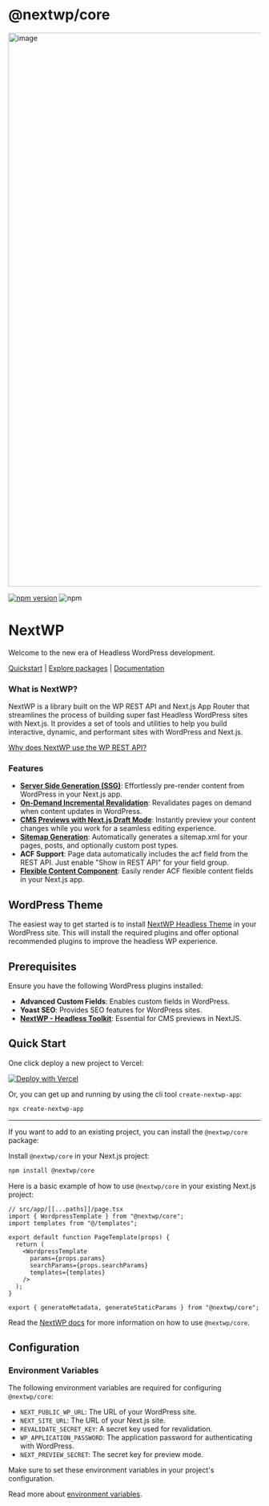 # @nextwp/core

<img width="1104" alt="image" src="https://github.com/CalebBarnes/nextwp/assets/24890515/cbecbc2a-e170-41a1-a0a6-2d3f3e69f1d8">

[![npm version](https://badge.fury.io/js/@nextwp%2Fcore.svg)](https://badge.fury.io/js/@nextwp%2Fcore) ![npm](https://img.shields.io/npm/dw/@nextwp%2Fcore)

# NextWP

Welcome to the new era of Headless WordPress development.

[Quickstart](https://www.nextwp.org/quickstart) | [Explore packages](https://www.nextwp.org/packages) | [Documentation](https://www.nextwp.org)

### What is NextWP?

NextWP is a library built on the WP REST API and Next.js App Router that streamlines the process of building super fast Headless WordPress sites with Next.js. It provides a set of tools and utilities to help you build interactive, dynamic, and performant sites with WordPress and Next.js.

[Why does NextWP use the WP REST API?](https://www.nextwp.org/faq/why-rest-api)

### Features

- [**Server Side Generation (SSG)**](https://www.nextwp.org/packages/nextwp/core/next-app-functions#generate-static-params): Effortlessly pre-render content from WordPress in your Next.js app.
- [**On-Demand Incremental Revalidation**](https://www.nextwp.org/packages/nextwp/core/route-handlers#revalidate): Revalidates pages on demand when content updates in WordPress.
- [**CMS Previews with Next.js Draft Mode**](https://www.nextwp.org/packages/nextwp/core/route-handlers#preview): Instantly preview your content changes while you work for a seamless editing experience.
- [**Sitemap Generation**](https://www.nextwp.org/packages/nextwp/core/next-app-functions#generate-sitemap): Automatically generates a sitemap.xml for your pages, posts, and optionally custom post types.
- **ACF Support**: Page data automatically includes the acf field from the REST API. Just enable "Show in REST API" for your field group.
- [**Flexible Content Component**](https://www.nextwp.org/packages/nextwp/core/components#flexible-content): Easily render ACF flexible content fields in your Next.js app.

## WordPress Theme

The easiest way to get started is to install [NextWP Headless Theme](https://www.nextwp.org/packages/wordpress/nextwp-headless-theme) in your WordPress site. This will install the required plugins and offer optional recommended plugins to improve the headless WP experience.

## Prerequisites

Ensure you have the following WordPress plugins installed:

- **Advanced Custom Fields**: Enables custom fields in WordPress.
- **Yoast SEO**: Provides SEO features for WordPress sites.
- [**NextWP - Headless Toolkit**](https://www.nextwp.org/packages/wordpress/nextwp-toolkit-plugin): Essential for CMS previews in NextJS.

## Quick Start

One click deploy a new project to Vercel:

[![Deploy with Vercel](https://vercel.com/button)](https://vercel.com/new/clone?repository-url=https%3A%2F%2Fgithub.com%2FCalebBarnes%2Fnextwp-starter&env=NEXT_PUBLIC_WP_URL,WP_APPLICATION_PASSWORD,NEXT_PREVIEW_SECRET,REVALIDATE_SECRET_KEY&envDescription=These%20environment%20variables%20are%20necessary%20for%20the%20Next.js%20to%20WordPress%20connection%20via%20NextWP.%20Refer%20to%20the%20NextWP%20docs%20for%20more%20information.&envLink=https%3A%2F%2Fwww.nextwp.org%2Fenvironment-variables&demo-title=NextWP%20Starter&demo-description=A%20Next.js%20Headless%20WordPress%20site%20built%20with%20NextWP.&demo-url=https%3A%2F%2Fnextwp-starter.vercel.app&demo-image=https%3A%2F%2Fraw.githubusercontent.com%2FCalebBarnes%2Fnextwp-starter%2Fmain%2Fscreenshot.png)

Or, you can get up and running by using the cli tool `create-nextwp-app`:

```bash
npx create-nextwp-app
```

---

If you want to add to an existing project, you can install the `@nextwp/core` package:

Install `@nextwp/core` in your Next.js project:

```bash
npm install @nextwp/core
```

Here is a basic example of how to use `@nextwp/core` in your existing Next.js project:

```tsx
// src/app/[[...paths]]/page.tsx
import { WordpressTemplate } from "@nextwp/core";
import templates from "@/templates";

export default function PageTemplate(props) {
  return (
    <WordpressTemplate
      params={props.params}
      searchParams={props.searchParams}
      templates={templates}
    />
  );
}

export { generateMetadata, generateStaticParams } from "@nextwp/core";
```

Read the [NextWP docs](https://www.nextwp.org/) for more information on how to use `@nextwp/core`.

## Configuration

### Environment Variables

The following environment variables are required for configuring `@nextwp/core`:

- `NEXT_PUBLIC_WP_URL`: The URL of your WordPress site.
- `NEXT_SITE_URL`: The URL of your Next.js site.
- `REVALIDATE_SECRET_KEY`: A secret key used for revalidation.
- `WP_APPLICATION_PASSWORD`: The application password for authenticating with WordPress.
- `NEXT_PREVIEW_SECRET`: The secret key for preview mode.

Make sure to set these environment variables in your project's configuration.

Read more about [environment variables](https://www.nextwp.org/environment-variables).
